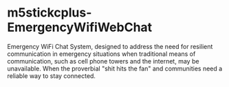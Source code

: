 # m5stickcplus-EmergencyWifiWebChat
Emergency WiFi Chat System, designed to address the need for resilient communication in emergency situations when traditional means of communication, such as cell phone towers and the internet, may be unavailable. When the proverbial "shit hits the fan" and communities need a reliable way to stay connected.
